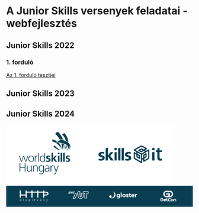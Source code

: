 # A Junior Skills versenyek feladatai - webfejlesztés

## Junior Skills 2022

### 1. forduló

[Az 1. forduló tesztjei]()

## Junior Skills 2023

## Junior Skills 2024

![Skills IT - WorldSkills Hungary](https://github.com/es2025-s17-hu/es2025-s17-hu-r3-tp/blob/main/assets/images/wshu-skillsit-sm.png)
![Skills IT](https://github.com/es2025-s17-hu/es2025-s17-hu-r3-tp/blob/main/assets/images/skillsit-members.png)
